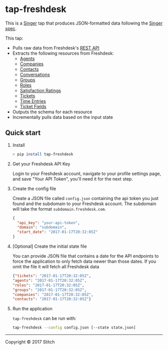 # tap-freshdesk

This is a [Singer](https://singer.io) tap that produces JSON-formatted data following the [Singer spec](https://github.com/singer-io/getting-started/blob/master/SPEC.md).

This tap:
- Pulls raw data from Freshdesk's [REST API](https://developer.freshdesk.com/api/)
- Extracts the following resources from Freshdesk:
  - [Agents](https://developer.freshdesk.com/api/#agents)
  - [Companies](https://developer.freshdesk.com/api/#companies)
  - [Contacts](https://developer.freshdesk.com/api/#contacts)
  - [Conversations](https://developer.freshdesk.com/api/#conversations)
  - [Groups](https://developer.freshdesk.com/api/#groups)
  - [Roles](https://developer.freshdesk.com/api/#roles)
  - [Satisfaction Ratings](https://developer.freshdesk.com/api/#satisfaction-ratings)
  - [Tickets](https://developer.freshdesk.com/api/#tickets)
  - [Time Entries](https://developer.freshdesk.com/api/#time-entries)
  - [Ticket Fields](https://developer.freshdesk.com/api/#ticket-fields)
- Outputs the schema for each resource
- Incrementally pulls data based on the input state


## Quick start

1. Install

    ```bash
    > pip install tap-freshdesk
    ```

2. Get your Freshdesk API Key

    Login to your Freshdesk account, navigate to your profile settings
    page, and save "Your API Token", you'll need it for the next step.

3. Create the config file

    Create a JSON file called `config.json` containing the api token you just found and
    the subdomain to your Freshdesk account. The subdomain will take the format
    `subdomain.freshdesk.com`.

    ```json
    {
      "api_key": "your-api-token",
      "domain": "subdomain",
      "start_date": "2017-01-17T20:32:05Z"
    }
    ```

4. [Optional] Create the initial state file

    You can provide JSON file that contains a date for the API endpoints
    to force the application to only fetch data newer than those dates.
    If you omit the file it will fetch all Freshdesk data

    ```json
    {"tickets": "2017-01-17T20:32:05Z",
    "agents": "2017-01-17T20:32:05Z",
    "roles": "2017-01-17T20:32:05Z",
    "groups": "2017-01-17T20:32:05Z",
    "companies": "2017-01-17T20:32:05Z",
    "contacts": "2017-01-17T20:32:05Z"}
    ```

5. Run the application

    `tap-freshdesk` can be run with:

    ```bash
    tap-freshdesk --config config.json [--state state.json]
    ```

---

Copyright &copy; 2017 Stitch
